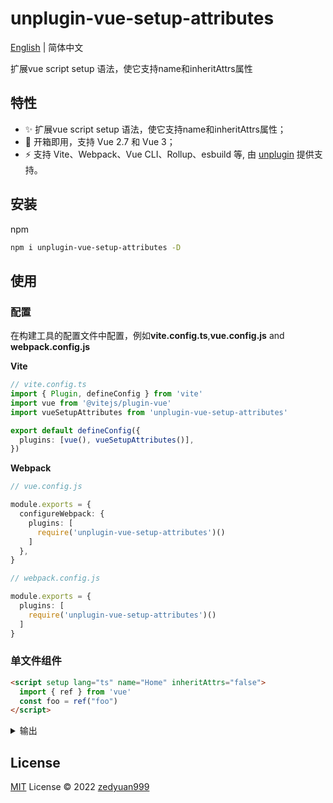 # unplugin-vue-setup-attributes


[English](./README.md) | 简体中文

扩展vue script setup 语法，使它支持name和inheritAttrs属性

## 特性

- ✨ 扩展vue script setup 语法，使它支持name和inheritAttrs属性；
- 💚 开箱即用，支持 Vue 2.7 和 Vue 3；
- ⚡️ 支持 Vite、Webpack、Vue CLI、Rollup、esbuild 等, 由 [unplugin](https://github.com/unjs/unplugin) 提供支持。

## 安装
npm

```bash
npm i unplugin-vue-setup-attributes -D
```

## 使用

### 配置

在构建工具的配置文件中配置，例如**vite.config.ts**,**vue.config.js** and **webpack.config.js**

**Vite**
```ts
// vite.config.ts
import { Plugin, defineConfig } from 'vite'
import vue from '@vitejs/plugin-vue'
import vueSetupAttributes from 'unplugin-vue-setup-attributes'

export default defineConfig({
  plugins: [vue(), vueSetupAttributes()],
})
```

**Webpack**
```ts
// vue.config.js

module.exports = {
  configureWebpack: {
    plugins: [
      require('unplugin-vue-setup-attributes')()
    ]
  },
}
```

```ts
// webpack.config.js

module.exports = {
  plugins: [
    require('unplugin-vue-setup-attributes')()
  ]
}
```

### 单文件组件

```html
<script setup lang="ts" name="Home" inheritAttrs="false">
  import { ref } from 'vue'
  const foo = ref("foo")
</script>
```

<details>
<summary>输出</summary>

```html
<script lang="ts">
import { defineComponent } from 'vue'
export default defineComponent({
  name: 'Home',
  inheritAttrs: false,
})
</script>

<script setup lang="ts">
  import { ref } from 'vue'
  const foo = ref("foo")
</script>
```

</details>

## License

[MIT](./LICENSE) License © 2022 [zedyuan999](https://github.com/zedyuan999)